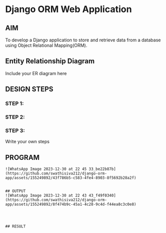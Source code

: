 # Django ORM Web Application

## AIM
To develop a Django application to store and retrieve data from a database using Object Relational Mapping(ORM).

## Entity Relationship Diagram

Include your ER diagram here

## DESIGN STEPS

### STEP 1:

### STEP 2:

### STEP 3:

Write your own steps

## PROGRAM
```
![WhatsApp Image 2023-12-30 at 22 45 33_be22b87b](https://github.com/swathisiva212/django-orm-app/assets/155249892/43f786b5-c583-4fe4-8903-8f5692b28a2f)


## OUTPUT
![WhatsApp Image 2023-12-30 at 22 43 43_f49f0340](https://github.com/swathisiva212/django-orm-app/assets/155249892/8f474b9c-45a1-4c28-9c4d-f44ea8c3c0e8)




## RESULT
